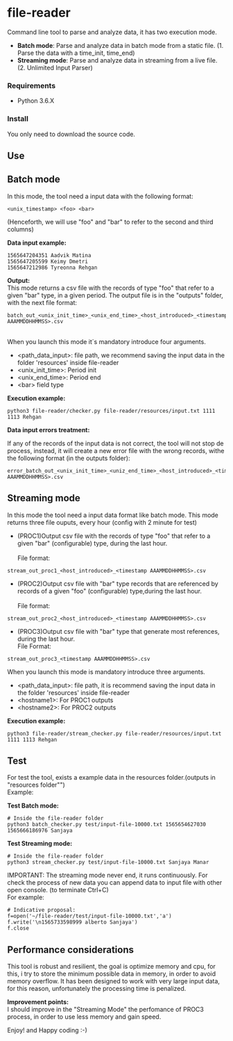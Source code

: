 # file-reader

Command line tool to parse and analyze data, it has two execution mode.
+ **Batch mode**: Parse and analyze data in batch mode from a static file. (1. Parse the data with a time_init, time_end)
+ **Streaming mode**: Parse and analyze data in streaming from a live file. (2. Unlimited Input Parser)

### Requirements

+ Python 3.6.X

### Install

You only need to download the source code.

##  Use

## Batch mode

In this mode, the tool need a input data with the following format:<br/>

`<unix_timestamp> <foo> <bar>`

(Henceforth, we will use "foo" and "bar" to refer to the second and third columns)

**Data input example:<br/>**
```
1565647204351 Aadvik Matina
1565647205599 Keimy Dmetri
1565647212986 Tyreonna Rehgan
```

**Output:<br/>**
This mode returns a csv file with the records of type "foo" that refer to a given "bar" type,  in a given period.
The output file is in the "outputs" folder, with the next file format:
```
batch_out_<unix_init_time>_<unix_end_time>_<host_introduced>_<timestamp AAAMMDDHHMMSS>.csv
```

<br/>When you launch this mode it´s mandatory introduce four arguments.
+ <path_data_input>: file path, we recommend saving the input data in the folder 'resources' inside file-reader
+ <unix_init_time>: Period init
+ <unix_end_time>: Period end
+ \<bar> field type

**Execution example:**

`python3 file-reader/checker.py file-reader/resources/input.txt 1111 1113 Rehgan`

**Data input errors treatment:<br/>**

If any of the records of the input data is not correct, the tool will not stop de process, instead, it will create a new error file with the wrong records, withe the following format (in the outputs folder):
```
error_batch_out_<unix_init_time>_<uniz_end_time>_<host_introduced>_<timestamp AAAMMDDHHMMSS>.csv
```

## Streaming mode

In this mode the tool need a input data format like batch mode. This mode returns three file ouputs, every hour (config with 2 minute for test) 
+ (PROC1)Output csv file with the records of type "foo" that refer to a given "bar" (configurable) type, during the last hour.<br/>  
File format:<br/> 
```
stream_out_proc1_<host_introduced>_<timestamp AAAMMDDHHMMSS>.csv
```

+ (PROC2)Output csv file with "bar" type records that are referenced by records of a given "foo" (configurable) type,during the last hour.<br/>  
File format:<br/> 
```
stream_out_proc2_<host_introduced>_<timestamp AAAMMDDHHMMSS>.csv
```

+ (PROC3)Output csv file with "bar" type that generate most references, during the last hour.<br/>
File Format:<br/>
```
stream_out_proc3_<timestamp AAAMMDDHHMMSS>.csv
```

When you launch this mode is mandatory introduce three arguments.
+ <path_data_input>: file path, it is recommend saving the input data in the folder 'resources' inside file-reader
+ \<hostname1>: For PROC1 outputs
+ \<hostname2>: For PROC2 outputs


**Execution example:**

`python3 file-reader/stream_checker.py file-reader/resources/input.txt 1111 1113 Rehgan`

##  Test

For test the tool, exists a example data in the resources folder.(outputs in "resources folder"")<br/>
Example:<br/>

**Test Batch mode:**
```
# Inside the file-reader folder
python3 batch_checker.py test/input-file-10000.txt 1565654627030 1565666186976 Sanjaya
```

**Test Streaming mode:**
```
# Inside the file-reader folder
python3 stream_checker.py test/input-file-10000.txt Sanjaya Manar
```
IMPORTANT: The streaming mode never end, it runs continuously. For check the process of new data you can append data to input file with other open console. (to terminate Ctrl+C)<br/>
For example:
```
# Indicative proposal:
f=open('~/file-reader/test/input-file-10000.txt','a')
f.write('\n1565733598999 alberto Sanjaya')
f.close

```

##  Performance considerations


This tool is robust and resilient, the goal is optimize memory and cpu, for this, i try to store the minimum possible data in memory, in order to avoid memory overflow. It has been designed to work with very large input data, for this reason, unfortunately the processing time is penalized.<br/>

**Improvement points:**<br/>
I should improve in the "Streaming Mode" the perfomance of PROC3 process, in order to use less memory and gain speed.

Enjoy! and Happy coding :-) 
